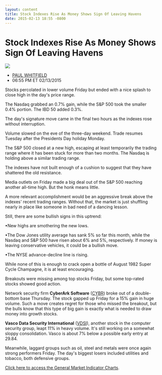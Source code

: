 ```yaml
---
layout: content
title: Stock Indexes Rise As Money Shows Sign Of Leaving Havens
date: 2015-02-13 18:55 -0800
---
```



Stock Indexes Rise As Money Shows Sign Of Leaving Havens
=========================================================


![](https://www.investors.com/wp-content/uploads/ibd-migrated-images/MPv_150217_635594383853615440.png)

* [PAUL WHITFIELD](https://www.investors.com/author/whitfieldp/ "Posts by PAUL WHITFIELD")
* 06:55 PM ET 02/13/2015





Stocks percolated in lower volume Friday but ended with a nice splash to close high in the day's price range.


The Nasdaq grabbed an 0.7% gain, while the S&P 500 took the smaller 0.4% portion. The IBD 50 added 0.3%.


The day's signature move came in the final two hours as the indexes rose without interruption.


Volume slowed on the eve of the three-day weekend. Trade resumes Tuesday after the Presidents Day holiday Monday.


The S&P 500 closed at a new high, escaping at least temporarily the trading range where it has been stuck for more than two months. The Nasdaq is holding above a similar trading range.


The indexes have not built enough of a cushion to suggest that they have shattered the old resistance.


Media outlets on Friday made a big deal out of the S&P 500 reaching another all-time high. But the honk means little.


A more relevant accomplishment would be an aggressive break above the indexes' recent trading ranges. Without that, the market is just shuffling nearly in place like someone in bad need of a dancing lesson.


Still, there are some bullish signs in this uptrend:


•New highs are smothering the new lows.


•The Dow Jones utility average has sank 5% so far this month, while the Nasdaq and S&P 500 have risen about 6% and 5%, respectively. If money is leaving conservative vehicles, it could be a bullish move.


•The NYSE advance-decline line is rising.


While none of this is enough to crack open a bottle of August 1982 Super Cycle Champagne, it is at least encouraging.


Breakouts were missing among top stocks Friday, but some top-rated stocks showed good action.


Network security firm **CyberArk Software** ([CYBR](https://research.investors.com/quote.aspx?symbol=CYBR)) broke out of a double-bottom base Thursday. The stock gapped up Friday for a 15% gain in huge volume. Such a move creates regret for those who missed the breakout, but the bulls know that this type of big gain is exactly what is needed to draw money into growth stocks.


**Vasco Data Security International** ([VDSI](https://research.investors.com/quote.aspx?symbol=VDSI)), another stock in the computer security group, leapt 11% in heavy volume. It's still working on a somewhat sloppy consolidation. Vasco is about 7% below a possible early entry at 29.84.


Meanwhile, laggard groups such as oil, steel and metals were once again strong performers Friday. The day's biggest losers included utilities and tobacco, both defensive groups.


[Click here to access the General Market Indicator Charts](https://www.investors.com/pdf/GMI_021715.pdf).





